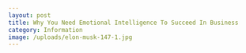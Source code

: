 ```yaml
---
layout: post
title: Why You Need Emotional Intelligence To Succeed In Business
category: Information
image: /uploads/elon-musk-147-1.jpg
---
```

